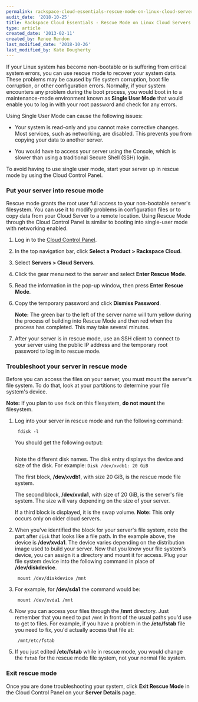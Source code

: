 ```yaml
---
permalink: rackspace-cloud-essentials-rescue-mode-on-linux-cloud-servers/
audit_date: '2018-10-25'
title: Rackspace Cloud Essentials - Rescue Mode on Linux Cloud Servers
type: article
created_date: '2013-02-11'
created_by: Renee Rendon
last_modified_date: '2018-10-26'
last_modified_by: Kate Dougherty
---
```


If your Linux system has become non-bootable or is suffering from critical system
errors, you can use rescue mode to recover your system data. These problems may
be caused by file system corruption, boot file corruption, or other configuration
errors. Normally, if your system encounters any problem during the boot process,
you would boot in to a maintenance-mode environment known as **Single User Mode**
that would enable you to log in with your root password and check for any errors.

Using Single User Mode can cause the following issues:

- Your system is read-only and you cannot make corrective changes. Most services,
such as networking, are disabled. This prevents you from copying your data to
another server.

- You would have to access your server using the Console, which is slower than
using a traditional Secure Shell (SSH) login.

To avoid having to use single user mode, start your server up in rescue mode by
using the Cloud Control Panel.

### Put your server into rescue mode

Rescue mode grants the root user full access to your non-bootable server's
filesystem. You can use it to modify problems in configuration files or to copy
data from your Cloud Server to a remote location. Using Rescue Mode through the
Cloud Control Panel is similar to booting into single-user mode with networking
enabled.

1. Log in to the [Cloud Control Panel](https://login.rackspace.com).

2. In the top navigation bar, click **Select a Product > Rackspace Cloud**.

3. Select **Servers > Cloud Servers**.

4. Click the gear menu next to the server and select **Enter Rescue Mode**.

5. Read the information in the pop-up window, then press **Enter Rescue Mode**.

6. Copy the temporary password and click **Dismiss Password**.

   **Note:** The green bar to the left of the server name will turn yellow
   during the process of building into Rescue Mode and then red when the process
   has completed. This may take several minutes.

7. After your server is in rescue mode, use an SSH client to connect to your
   server using the public IP address and the temporary root password to log in
   to rescue mode.

### Troubleshoot your server in rescue mode

Before you can access the files on your server, you must mount the server's file
system. To do that, look at your partitions to determine your file system's device.

**Note:** If you plan to use `fsck` on this filesystem, **do not mount** the filesystem.

1. Log into your server in rescue mode and run the following command:

        fdisk -l

    You should get the following output:

    <img src="{% asset_path cloud-servers/rackspace-cloud-essentials-rescue-mode-on-linux-cloud-servers/fdisknew.png %}" alt="" />

    Note the different disk names. The disk entry displays the device and size
    of the disk. For example: `Disk /dev/xvdb1: 20 GiB`

    The first block, **/dev/xvdb1**, with size 20 GiB, is the rescue mode file system.

    The second block, **/dev/xvda1**, with size of 20 GiB, is the server's file system.
    The size will vary depending on the size of your server.

    If a third block is displayed, it is the swap volume. **Note:** This only
    occurs only on older cloud servers.

2. When you've identified the block for your server's file system, note the part
   after `disk` that looks like a file path. In the example above, the device
   is **/dev/xvda1**. The device varies depending on the distribution image
   used to build your server. Now that you know your file system's device, you
   can assign it a directory and mount it for access. Plug your file system device
   into the following command in place of **/dev/diskdevice**.

        mount /dev/diskdevice /mnt

3. For example, for **/dev/sda1** the command would be:

        mount /dev/xvda1 /mnt

4. Now you can access your files through the **/mnt** directory. Just remember
   that you need to put `/mnt` in front of the usual paths you'd use to get to
   files. For example, if you have a problem in the **/etc/fstab** file you need
   to fix, you'd actually access that file at:

        /mnt/etc/fstab

5. If you just edited **/etc/fstab** while in rescue mode, you would change the
   `fstab` for the rescue mode file system, not your normal file system.

### Exit rescue mode

Once you are done troubleshooting your system, click **Exit Rescue Mode** in the
Cloud Control Panel on your **Server Details** page.
